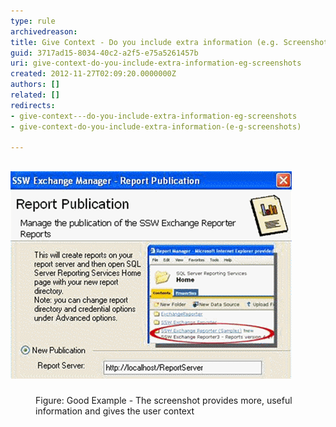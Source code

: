 ```yaml
---
type: rule
archivedreason: 
title: Give Context - Do you include extra information (e.g. Screenshots)?
guid: 3717ad15-8034-40c2-a2f5-e75a5261457b
uri: give-context-do-you-include-extra-information-eg-screenshots
created: 2012-11-27T02:09:20.0000000Z
authors: []
related: []
redirects:
- give-context---do-you-include-extra-information-eg-screenshots
- give-context-do-you-include-extra-information-(e-g-screenshots)

---
```


## <dl class="goodImage"><dt><img src="../../assets/GoodMoreInfo.png" alt=""></dt>
<dd>Figure: Good Example - The screenshot provides more, useful information and gives the user context</dd></dl>

<!--endintro-->
